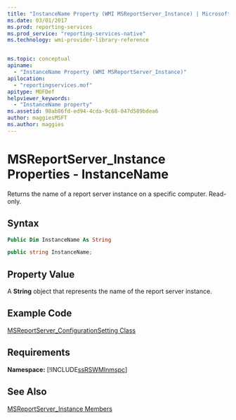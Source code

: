 ```yaml
---
title: "InstanceName Property (WMI MSReportServer_Instance) | Microsoft Docs"
ms.date: 03/01/2017
ms.prod: reporting-services
ms.prod_service: "reporting-services-native"
ms.technology: wmi-provider-library-reference


ms.topic: conceptual
apiname: 
  - "InstanceName Property (WMI MSReportServer_Instance)"
apilocation: 
  - "reportingservices.mof"
apitype: MOFDef
helpviewer_keywords: 
  - "InstanceName property"
ms.assetid: 98ab86fd-ed94-4cda-9c68-047d589bdea6
author: maggiesMSFT
ms.author: maggies
---
```

# MSReportServer_Instance Properties - InstanceName
  Returns the name of a report server instance on a specific computer. Read-only.  
  
## Syntax  
  
```vb  
Public Dim InstanceName As String  
```  
  
```csharp  
public string InstanceName;  
```  
  
## Property Value  
 A **String** object that represents the name of the report server instance.  
  
## Example Code  
 [MSReportServer_ConfigurationSetting Class](../../reporting-services/wmi-provider-library-reference/msreportserver-configurationsetting-class.md)  
  
## Requirements  
 **Namespace:** [!INCLUDE[ssRSWMInmspc](../../includes/ssrswminmspc-md.md)]  
  
## See Also  
 [MSReportServer_Instance Members](../../reporting-services/wmi-provider-library-reference/msreportserver-instance-members.md)  
  
  
